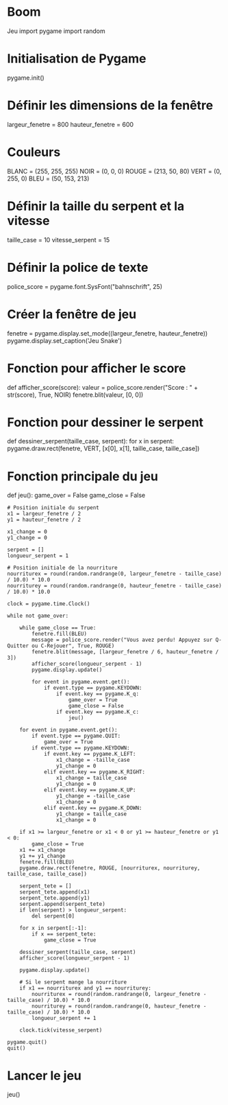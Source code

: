 # Boom
Jeu
import pygame
import random

# Initialisation de Pygame
pygame.init()

# Définir les dimensions de la fenêtre
largeur_fenetre = 800
hauteur_fenetre = 600

# Couleurs
BLANC = (255, 255, 255)
NOIR = (0, 0, 0)
ROUGE = (213, 50, 80)
VERT = (0, 255, 0)
BLEU = (50, 153, 213)

# Définir la taille du serpent et la vitesse
taille_case = 10
vitesse_serpent = 15

# Définir la police de texte
police_score = pygame.font.SysFont("bahnschrift", 25)

# Créer la fenêtre de jeu
fenetre = pygame.display.set_mode((largeur_fenetre, hauteur_fenetre))
pygame.display.set_caption('Jeu Snake')

# Fonction pour afficher le score
def afficher_score(score):
    valeur = police_score.render("Score : " + str(score), True, NOIR)
    fenetre.blit(valeur, [0, 0])

# Fonction pour dessiner le serpent
def dessiner_serpent(taille_case, serpent):
    for x in serpent:
        pygame.draw.rect(fenetre, VERT, [x[0], x[1], taille_case, taille_case])

# Fonction principale du jeu
def jeu():
    game_over = False
    game_close = False

    # Position initiale du serpent
    x1 = largeur_fenetre / 2
    y1 = hauteur_fenetre / 2

    x1_change = 0
    y1_change = 0

    serpent = []
    longueur_serpent = 1

    # Position initiale de la nourriture
    nourriturex = round(random.randrange(0, largeur_fenetre - taille_case) / 10.0) * 10.0
    nourriturey = round(random.randrange(0, hauteur_fenetre - taille_case) / 10.0) * 10.0

    clock = pygame.time.Clock()

    while not game_over:

        while game_close == True:
            fenetre.fill(BLEU)
            message = police_score.render("Vous avez perdu! Appuyez sur Q-Quitter ou C-Rejouer", True, ROUGE)
            fenetre.blit(message, [largeur_fenetre / 6, hauteur_fenetre / 3])
            afficher_score(longueur_serpent - 1)
            pygame.display.update()

            for event in pygame.event.get():
                if event.type == pygame.KEYDOWN:
                    if event.key == pygame.K_q:
                        game_over = True
                        game_close = False
                    if event.key == pygame.K_c:
                        jeu()

        for event in pygame.event.get():
            if event.type == pygame.QUIT:
                game_over = True
            if event.type == pygame.KEYDOWN:
                if event.key == pygame.K_LEFT:
                    x1_change = -taille_case
                    y1_change = 0
                elif event.key == pygame.K_RIGHT:
                    x1_change = taille_case
                    y1_change = 0
                elif event.key == pygame.K_UP:
                    y1_change = -taille_case
                    x1_change = 0
                elif event.key == pygame.K_DOWN:
                    y1_change = taille_case
                    x1_change = 0

        if x1 >= largeur_fenetre or x1 < 0 or y1 >= hauteur_fenetre or y1 < 0:
            game_close = True
        x1 += x1_change
        y1 += y1_change
        fenetre.fill(BLEU)
        pygame.draw.rect(fenetre, ROUGE, [nourriturex, nourriturey, taille_case, taille_case])

        serpent_tete = []
        serpent_tete.append(x1)
        serpent_tete.append(y1)
        serpent.append(serpent_tete)
        if len(serpent) > longueur_serpent:
            del serpent[0]

        for x in serpent[:-1]:
            if x == serpent_tete:
                game_close = True

        dessiner_serpent(taille_case, serpent)
        afficher_score(longueur_serpent - 1)

        pygame.display.update()

        # Si le serpent mange la nourriture
        if x1 == nourriturex and y1 == nourriturey:
            nourriturex = round(random.randrange(0, largeur_fenetre - taille_case) / 10.0) * 10.0
            nourriturey = round(random.randrange(0, hauteur_fenetre - taille_case) / 10.0) * 10.0
            longueur_serpent += 1

        clock.tick(vitesse_serpent)

    pygame.quit()
    quit()

# Lancer le jeu
jeu()
